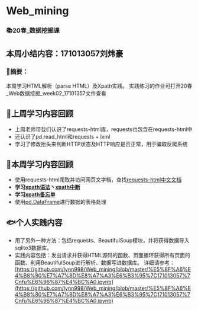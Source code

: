 # Web_mining
### 📚20春_数据挖掘课

## 本周小结内容：171013057刘炜豪
### 🤩摘要：
本周学习HTML解析（parse HTML）及Xpath实践。
实践练习的作业可打开20春_Web数据挖掘_week02_17101357文件查看
## 👣上周学习内容回顾
- 上周老师带我们认识了requests-html库，requests也包含在requests-html中
- 还认识了pd.read_html和requests + lxml
- 学习了修改抬头来判断HTTP状态及HTTP响应是否正常，用于骗取反爬系统
## 👣本周学习内容回顾
- 使用requests-html爬取并访问网页文字档，查找[requests-html中文文档](https://cncert.github.io/requests-html-doc-cn/#/)
- **学习[xpath语法](https://www.w3cschool.cn/xpath/xpath-syntax.html)丶[xpath中断](https://www.w3cschool.cn/xpath/xpath-nodes.html)**
- **学习[xpath备忘单](https://devhints.io/xpath)**
- 使用[pd.DataFrame](https://github.com/Tengzyi/Webdatamining_week2/blob/master)进行数据的表格处理
## 🐟个人实践内容
- 用了另外一种方法：包括requests、BeautifulSoup模块，并将获得数据导入sqlite3数据库。
- 实践内容包括：发出请求并获得HTML源码的函数、页面循环获得所有页面的函数、利用BeautifulSoup进行解析、数据写进数据库。
详细请参考：[https://github.com/lynn998/Web_mining/blob/master/%E5%8F%A6%E4%B8%80%E7%A7%8D%E8%A7%A3%E6%B3%95%7C171013057%7Cnfu%E6%96%87%E4%BC%A0.ipynb](https://github.com/lynn998/Web_mining/blob/master/%E5%8F%A6%E4%B8%80%E7%A7%8D%E8%A7%A3%E6%B3%95%7C171013057%7Cnfu%E6%96%87%E4%BC%A0.ipynb)
